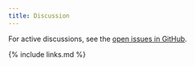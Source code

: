 ```yaml
---
title: Discussion
---
```


<!-- Everybody only wants to discuss me, so this must mean I'm disgusting. -->

For active discussions, see the [open issues in GitHub](
https://github.com/carpentries-incubator/snakemake-novice-bioinformatics/issues).

{% include links.md %}
